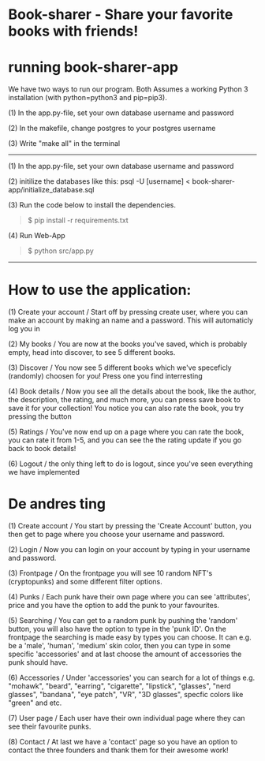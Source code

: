 # Book-sharer - Share your favorite books with friends!

# running book-sharer-app
We have two ways to run our program. 
Both Assumes a working Python 3 installation (with python=python3 and pip=pip3).

(1) In the app.py-file, set your own database username and password

(2) In the makefile, change postgres to your postgres username

(3) Write "make all" in the terminal

----------------------------------------------------------------------------

(1) In the app.py-file, set your own database username and password


(2) initilize the databases like this: 
psql -U [username] < book-sharer-app/initialize_database.sql


(3) Run the code below to install the dependencies.
>$ pip install -r requirements.txt

(4) Run Web-App
>$ python src/app.py


----------------------------------------------------------------------------------------------

# How to use the application:

(1) Create your account / Start off by pressing create user, where you can make an account by making an name and a password. This will automaticly log you in

(2) My books / You are now at the books you've saved, which is probably empty, head into discover, to see 5 different books. 

(3) Discover / You now see 5 different books which we've speceficly (randomly) choosen for you! Press one you find interresting 

(4) Book details / Now you see all the details about the book, like the author, the description, the rating, and much more, you can press save book to save it for your collection!
				You notice you can also rate the book, you try pressing the button

(5) Ratings / You've now end up on a page where you can rate the book, you can rate it from 1-5, and you can see the the rating update if you go back to book details!

(6) Logout / the only thing left to do is logout, since you've seen everything we have implemented



# De andres ting 

(1) Create account / You start by pressing the 'Create Account' button, you then get to page where you choose your username and password.

(2) Login / Now you can login on your account by typing in your username and password.

(3) Frontpage / On the frontpage you will see 10 random NFT's (cryptopunks) and some different filter options.

(4) Punks / Each punk have their own page where you can see 'attributes', price and you have the option to add the punk to your favourites.

(5) Searching / You can get to a random punk by pushing the 'random' button, you will also have the option to type in the 'punk ID'.
		On the frontpage the searching is made easy by types you can choose. It can e.g. be a 'male', 'human', 'medium' skin color, 
		then you can type in some specific 'accessories' and at last choose the amount of accessories the punk should have.
		
(6) Accessories / Under 'accessories' you can search for a lot of things e.g. "mohawk", "beard", "earring", "cigarette", "lipstick", "glasses",
		  "nerd glasses", "bandana", "eye patch", "VR", "3D glasses", specfic colors like "green" and etc.

(7) User page / Each user have their own individual page where they can see their favourite punks.

(8) Contact / At last we have a 'contact' page so you have an option to contact the three founders and thank them for their awesome work!


